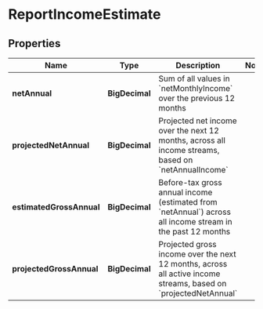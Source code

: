 

# ReportIncomeEstimate


## Properties

| Name | Type | Description | Notes |
|------------ | ------------- | ------------- | -------------|
|**netAnnual** | **BigDecimal** | Sum of all values in &#x60;netMonthlyIncome&#x60; over the previous 12 months |  |
|**projectedNetAnnual** | **BigDecimal** | Projected net income over the next 12 months, across all income streams, based on &#x60;netAnnualIncome&#x60; |  |
|**estimatedGrossAnnual** | **BigDecimal** | Before-tax gross annual income (estimated from &#x60;netAnnual&#x60;) across all income stream in the past 12 months |  |
|**projectedGrossAnnual** | **BigDecimal** | Projected gross income over the next 12 months, across all active income streams, based on &#x60;projectedNetAnnual&#x60; |  |



